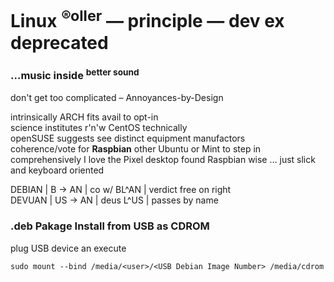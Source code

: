 # Linux <sup>®oller</sup> — principle — dev ex deprecated

### …music inside <sup>better sound</sup>

don't get too complicated – Annoyances-by-Design

intrinsically ARCH fits avail to opt-in  
science institutes r'n'w CentOS technically  
openSUSE suggests see distinct equipment manufactors  
coherence/vote for **Raspbian** other Ubuntu or Mint to step in  
comprehensively I love the Pixel desktop found Raspbian wise … just slick and keyboard oriented

DEBIAN | B → AN | co w/ BL^AN | verdict free on right  
DEVUAN | US → AN | deus L^US | passes by name

### .deb Pakage Install from USB as CDROM

plug USB device an execute

```
sudo mount --bind /media/<user>/<USB Debian Image Number> /media/cdrom
```